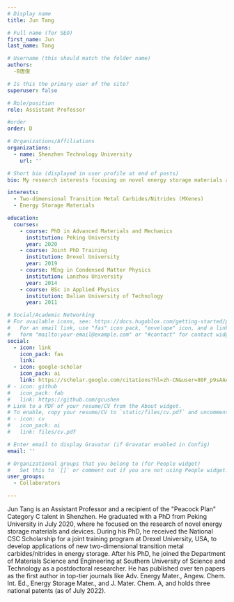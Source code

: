 ```yaml
---
# Display name
title: Jun Tang

# Full name (for SEO)
first_name: Jun
last_name: Tang

# Username (this should match the folder name)
authors:
  -B唐俊

# Is this the primary user of the site?
superuser: false

# Role/position
role: Assistant Professor

#order
order: D

# Organizations/Affiliations
organizations:
  - name: Shenzhen Technology University
    url: ''

# Short bio (displayed in user profile at end of posts)
bio: My research interests focusing on novel energy storage materials and devices.

interests:
  - Two-dimensional Transition Metal Carbides/Nitrides (MXenes)
  - Energy Storage Materials

education:
  courses:
    - course: PhD in Advanced Materials and Mechanics
      institution: Peking University
      year: 2020
    - course: Joint PhD Training
      institution: Drexel University
      year: 2019
    - course: MEng in Condensed Matter Physics
      institution: Lanzhou University
      year: 2014
    - course: BSc in Applied Physics
      institution: Dalian University of Technology
      year: 2011

# Social/Academic Networking
# For available icons, see: https://docs.hugoblox.com/getting-started/page-builder/#icons
#   For an email link, use "fas" icon pack, "envelope" icon, and a link in the
#   form "mailto:your-email@example.com" or "#contact" for contact widget.
social:
  - icon: link
    icon_pack: fas
    link: 
  - icon: google-scholar
    icon_pack: ai
    link: https://scholar.google.com/citations?hl=zh-CN&user=80F_p9sAAAAJ
# - icon: github
#   icon_pack: fab
#   link: https://github.com/gcushen
# Link to a PDF of your resume/CV from the About widget.
# To enable, copy your resume/CV to `static/files/cv.pdf` and uncomment the lines below.
# - icon: cv
#   icon_pack: ai
#   link: files/cv.pdf

# Enter email to display Gravatar (if Gravatar enabled in Config)
email: ''

# Organizational groups that you belong to (for People widget)
#   Set this to `[]` or comment out if you are not using People widget.
user_groups:
  - Collaborators

---
```


Jun Tang is an Assistant Professor and a recipient of the "Peacock Plan" Category C talent in Shenzhen. He graduated with a PhD from Peking University in July 2020, where he focused on the research of novel energy storage materials and devices. During his PhD, he received the National CSC Scholarship for a joint training program at Drexel University, USA, to develop applications of new two-dimensional transition metal carbides/nitrides in energy storage. After his PhD, he joined the Department of Materials Science and Engineering at Southern University of Science and Technology as a postdoctoral researcher. He has published over ten papers as the first author in top-tier journals like Adv. Energy Mater., Angew. Chem. Int. Ed., Energy Storage Mater., and J. Mater. Chem. A, and holds three national patents (as of July 2022).
